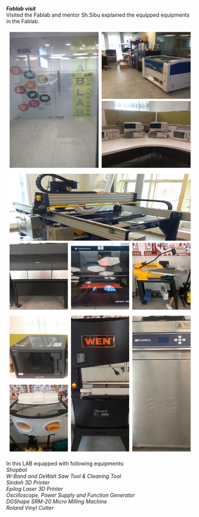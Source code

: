 ***Fablab visit***  
Visited the Fablab and mentor Sh.Sibu explained the equipped equipments in the Fablab.

![LAB](/img/Tour1.jpg)
![LAB](/img/Tour2.jpg)
![LAB](/img/Tour3.jpg)

In this LAB equipped with following equipments:   
*Shopbot*   
*W-Band and DeWalt Saw Tool & Cleaning Tool*   
*Sindoh 3D Printer*   
*Epilog Laser 3D Printer*   
*Oscilloscope, Power Supply and Function Generator*   
*DGShape SRM-20 Micro Milling Machine*   
*Roland Vinyl Cutter*   

